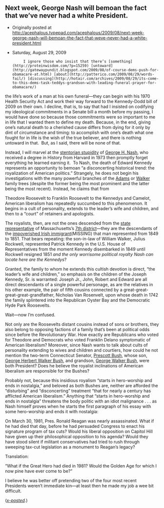 ## Next week, George Nash will bemoan the fact that we’ve never had a white President.

 * Originally posted at http://acephalous.typepad.com/acephalous/2009/08/next-week-george-nash-will-bemoan-the-fact-that-weve-never-had-a-white-president.html
 * Saturday, August 29, 2009



			I ignore those who insist that there’s [something](http://proteinwisdom.com/?p=15259) [untoward](http://gatewaypundit.blogspot.com/2009/08/of-course-dems-push-for-obamacare-at.html) [about](http://patterico.com/2009/08/29/words-fail/) [discussing](http://hotair.com/archives/2009/08/29/its-come-to-this-dems-task-teddys-grandson-with-leading-funeral-prayer-for-obamacare/)
the life’s work of a man at his own funeral—they can begin with his
1970 Health Security Act and work their way forward to the Kennedy-Dodd
bill of 2009 on their own. I decline, that is, to say that had I
insisted on codifying my ideological commitments in a Senate bill a
month before my passing, I would have done so because those commitments
were so important to me in life that I wanted them to define my death.
Because, in the end, giving one’s natural death to a cherished cause
differs from dying for it only by dint of circumstance and timing: to
accomplish with one’s death what one fought for in life is the wish of
the true believer, and there is nothing untoward in that.  But, as I
said, there will be none of that.

Instead, I will marvel at the [stentorian stupidity](http://article.nationalreview.com/?q=NWM4ZjhmOTg4NzExZTM4MzdlOGUyZDBiNTIwZGIyMmE=&w=Mg==) of [George H. Nash](http://www.kirkcenter.org/bios/georgenash.html),
who received a degree in History from Harvard in 1973 then promptly
forget everything he learned earning it.  To Nash, the death of Edward
Kennedy represents an opportunity to bemoan “a disconcerting historical
trend: the royalization of American politics.” Strangely, he does not begin his
investigations with the many powerful branches of the  [Adams](http://en.wikipedia.org/wiki/Adams\_family\_political\_line) or [Walker](http://en.wikipedia.org/wiki/Bush-Davis-Walker\_family\_political\_line) family trees (despite the former being the most prominent and the latter being the most recent). Instead, he claims that from

Theodore Roosevelt to Franklin Roosevelt to the Kennedys
and Camelot, American liberalism has repeatedly succumbed to this
phenomenon. It begins in a cult of personality, extends to the leader’s
wife and children, and then to a “court” of retainers and apologists.

The royalists, then, are not the ones descended from the [state representative](http://en.wikipedia.org/wiki/Julius\_Rockwell) of Massachusetts’s [7th district](http://en.wikipedia.org/wiki/Massachusetts%!s(MISSING)\_7th\_congressional\_district)—they are the descendants of the [impoverished Irish immigrant](http://en.wikipedia.org/wiki/Patrick\_Kennedy\_%E2%931858%!)(MISSING)
that man represented from 1849 to 1851. That bears repeating: the
son-in-law of William Walker, Julius Rockwell, represented Patrick
Kennedy in the U.S. House of Representatives from the moment Kennedy
disembarked in 1849 until Rockwell resigned 1851 _and the only worrisome political royalty Nash can locate here are the Kennedys_?

Granted, the family to whom he extends this cultish devotion is
direct, “the leader’s wife and children,” so emphasis on the children
of the Joseph Kennedy, Sr. is warranted: Joseph Jr., John, Robert and
Edward are all direct descendants of a single powerful personage, as
are the relatives in his other example, the pair of fifth cousins
connected by a great-great-great-great-grandfather, Nicholas Van
Rosenvelt, upon whose death in 1742 the family splintered into the
Republican Oyster Bay and the Democratic Hyde Park Roosevelts.

Wait—now I’m confused.

Not only are the Roosevelts distant cousins instead of sons or
brothers, they also belong to opposing factions of a family that’s been
at political odds since before the Revolutionary War. How exactly are
Republicans who voted for Theodore and Democrats who voted Franklin
Delano symptomatic of American liberalism? Moreover, since Nash wants
to talk about cults of personality extending to wives and children and
courtiers, how could he not mention the two-term Connecticut Senator, [Prescott Bush](http://en.wikipedia.org/wiki/Prescott\_Bush), whose son, [George Herbert Walker Bush](http://en.wikipedia.org/wiki/George\_H.\_W.\_Bush), and grandson, [George Walker Bush](http://en.wikipedia.org/wiki/George\_W.\_Bush), were both President? Does he believe the royalist inclinations of American liberalism are responsible for the Bushes?

Probably not, because this insidious royalism “starts in
hero-worship and ends in nostalgia,” and beloved as both Bushes are,
neither are afforded the “disturbing” and “disconcerting” treatment
“that for nearly a century has afflicted American liberalism.” Anything
that “starts in hero-worship and ends in nostalgia” threatens the body
politic with an idiot malignance . . . as Nash himself proves when he
starts the first paragraph of his essay with some hero-worship and ends
it with nostalgia:

On March 30, 1981, Pres. Ronald Reagan was nearly
assassinated. What if he had died that day, before he had persuaded
Congress to enact his signature program of tax cuts? Would his liberal
opposition on Capitol Hill have given up their philosophical opposition
to his agenda? Would they have stood silent if militant conservatives
had tried to rush through sweeping tax-cut legislation as a monument to
Reagan’s legacy?

Translation:

“What if the Great Hero had died in 1981? Would the Golden Age for which I now pine have ever come to be?”

I believe he was better off pretending two of the four most recent
Presidents weren’t immediate kin—at least then he made my job a wee bit
difficult.

(_[x-posted](http://edgeofthewest.wordpress.com/2009/08/29/next-week-george-nash-will-bemoan-the-fact-that-weve-never-had-a-white-president/)_.)

		
